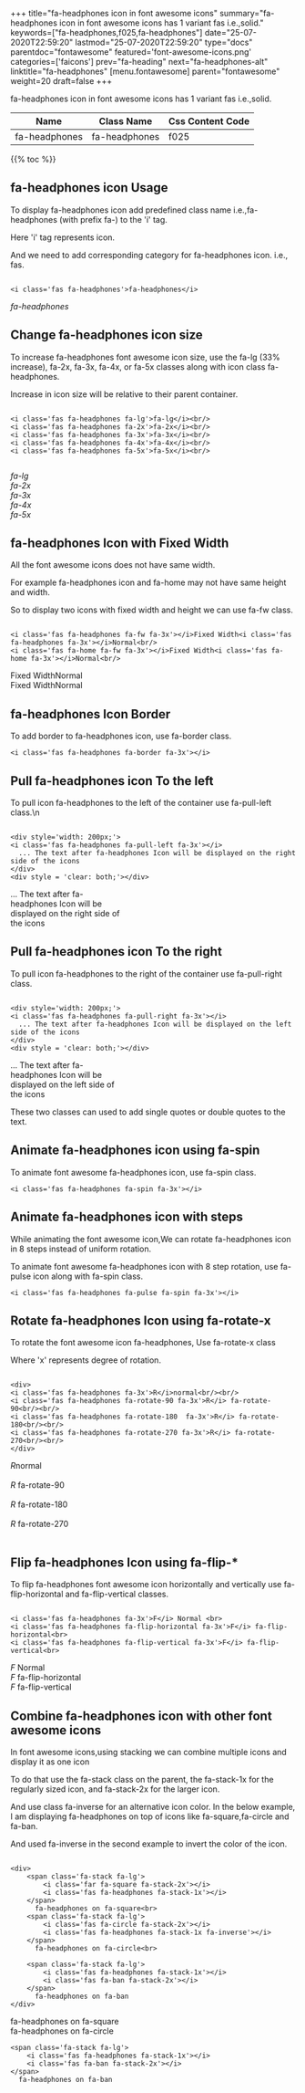 +++
title="fa-headphones icon in font awesome icons"
summary="fa-headphones icon in font awesome icons has 1 variant fas i.e.,solid."
keywords=["fa-headphones,f025,fa-headphones"]
date="25-07-2020T22:59:20"
lastmod="25-07-2020T22:59:20"
type="docs"
parentdoc="fontawesome"
featured='font-awesome-icons.png'
categories=['faicons']
prev="fa-heading"
next="fa-headphones-alt"
linktitle="fa-headphones"
[menu.fontawesome]
parent="fontawesome"
weight=20
draft=false
+++


fa-headphones icon in font awesome icons has 1 variant fas i.e.,solid.

<div class='table-responsive'><table class='table'><thead><tr><th>Name</th><th>Class Name</th><th>Css Content Code</th></tr></thead><tbody><tr><td>fa-headphones</td><td>fa-headphones</td><td>f025</td></tr></tbody></table></div>


{{% toc %}}


## fa-headphones icon Usage

To display fa-headphones icon add predefined class name i.e.,fa-headphones (with prefix fa-) to the 'i' tag.

Here 'i' tag represents icon.

And we need to add corresponding category for fa-headphones icon. i.e., fas.


```

<i class='fas fa-headphones'>fa-headphones</i>
```

<i class='fas fa-headphones'>fa-headphones</i>




## Change fa-headphones icon size
To increase fa-headphones font awesome icon size, use the fa-lg (33% increase), fa-2x, fa-3x, fa-4x, or fa-5x classes along with icon class fa-headphones.

Increase in icon size will be relative to their parent container. 

```

<i class='fas fa-headphones fa-lg'>fa-lg</i><br/>
<i class='fas fa-headphones fa-2x'>fa-2x</i><br/>
<i class='fas fa-headphones fa-3x'>fa-3x</i><br/>
<i class='fas fa-headphones fa-4x'>fa-4x</i><br/>
<i class='fas fa-headphones fa-5x'>fa-5x</i><br/>
            
```

<i class='fas fa-headphones fa-lg'>fa-lg</i><br/>
<i class='fas fa-headphones fa-2x'>fa-2x</i><br/>
<i class='fas fa-headphones fa-3x'>fa-3x</i><br/>
<i class='fas fa-headphones fa-4x'>fa-4x</i><br/>
<i class='fas fa-headphones fa-5x'>fa-5x</i><br/>
            



## fa-headphones Icon with Fixed Width 

All the font awesome icons does not have same width.

For example fa-headphones icon and fa-home may not have same height and width.

So to display two icons with fixed width and height we can use fa-fw class.


```

<i class='fas fa-headphones fa-fw fa-3x'></i>Fixed Width<i class='fas fa-headphones fa-3x'></i>Normal<br/>
<i class='fas fa-home fa-fw fa-3x'></i>Fixed Width<i class='fas fa-home fa-3x'></i>Normal<br/>
```

<i class='fas fa-headphones fa-fw fa-3x'></i>Fixed Width<i class='fas fa-headphones fa-3x'></i>Normal<br/>
<i class='fas fa-home fa-fw fa-3x'></i>Fixed Width<i class='fas fa-home fa-3x'></i>Normal<br/>



## fa-headphones Icon Border 

To add border to fa-headphones icon, use fa-border class.


```
<i class='fas fa-headphones fa-border fa-3x'></i>

```
<i class='fas fa-headphones fa-border fa-3x'></i>





## Pull fa-headphones icon To the left

To pull icon fa-headphones to the left of the container use fa-pull-left class.\n

```

<div style='width: 200px;'>
<i class='fas fa-headphones fa-pull-left fa-3x'></i>
  ... The text after fa-headphones Icon will be displayed on the right side of the icons
</div>
<div style = 'clear: both;'></div>
```

<div style='width: 200px;'>
<i class='fas fa-headphones fa-pull-left fa-3x'></i>
  ... The text after fa-headphones Icon will be displayed on the right side of the icons
</div>
<div style = 'clear: both;'></div>




## Pull fa-headphones icon To the right
To pull icon fa-headphones to the right of the container use fa-pull-right class.

```

<div style='width: 200px;'>
<i class='fas fa-headphones fa-pull-right fa-3x'></i>
  ... The text after fa-headphones Icon will be displayed on the left side of the icons
</div>
<div style = 'clear: both;'></div>
```

<div style='width: 200px;'>
<i class='fas fa-headphones fa-pull-right fa-3x'></i>
  ... The text after fa-headphones Icon will be displayed on the left side of the icons
</div>
<div style = 'clear: both;'></div>

These two classes can used to add single quotes or double quotes to the text.


## Animate fa-headphones icon using fa-spin
To animate font awesome fa-headphones icon, use fa-spin class.

```
<i class='fas fa-headphones fa-spin fa-3x'></i>
```
<i class='fas fa-headphones fa-spin fa-3x'></i>




## Animate fa-headphones icon with steps
While animating the font awesome icon,We can rotate fa-headphones icon in 8 steps instead of uniform rotation.

To animate font awesome fa-headphones icon with 8 step rotation, use fa-pulse icon along with fa-spin class.


```
<i class='fas fa-headphones fa-pulse fa-spin fa-3x'></i>

```
<i class='fas fa-headphones fa-pulse fa-spin fa-3x'></i>





## Rotate fa-headphones Icon using fa-rotate-x
To rotate the font awesome icon fa-headphones, Use fa-rotate-x class

Where 'x' represents degree of rotation.


```

<div>
<i class='fas fa-headphones fa-3x'>R</i>normal<br/><br/>
<i class='fas fa-headphones fa-rotate-90 fa-3x'>R</i> fa-rotate-90<br/><br/> 
<i class='fas fa-headphones fa-rotate-180  fa-3x'>R</i> fa-rotate-180<br/><br/> 
<i class='fas fa-headphones fa-rotate-270 fa-3x'>R</i> fa-rotate-270<br/><br/>
</div>
```

<div>
<i class='fas fa-headphones fa-3x'>R</i>normal<br/><br/>
<i class='fas fa-headphones fa-rotate-90 fa-3x'>R</i> fa-rotate-90<br/><br/> 
<i class='fas fa-headphones fa-rotate-180  fa-3x'>R</i> fa-rotate-180<br/><br/> 
<i class='fas fa-headphones fa-rotate-270 fa-3x'>R</i> fa-rotate-270<br/><br/>
</div>




## Flip fa-headphones Icon using fa-flip-*
To flip fa-headphones font awesome icon horizontally and vertically use fa-flip-horizontal and fa-flip-vertical classes. 

```

<i class='fas fa-headphones fa-3x'>F</i> Normal <br>
<i class='fas fa-headphones fa-flip-horizontal fa-3x'>F</i> fa-flip-horizontal<br>
<i class='fas fa-headphones fa-flip-vertical fa-3x'>F</i> fa-flip-vertical<br>
```

<i class='fas fa-headphones fa-3x'>F</i> Normal <br>
<i class='fas fa-headphones fa-flip-horizontal fa-3x'>F</i> fa-flip-horizontal<br>
<i class='fas fa-headphones fa-flip-vertical fa-3x'>F</i> fa-flip-vertical<br>




## Combine fa-headphones icon with other font awesome icons
In font awesome icons,using stacking we can combine multiple icons and display it as one icon 

To do that use the fa-stack class on the parent, the fa-stack-1x for the regularly sized icon, and fa-stack-2x for the larger icon.

And use class fa-inverse for an alternative icon color. 
In the below example, I am displaying fa-headphones on top of icons like fa-square,fa-circle and fa-ban.

And used fa-inverse in the second example to invert the color of the icon.

```

<div>
    <span class='fa-stack fa-lg'>
        <i class='far fa-square fa-stack-2x'></i>
        <i class='fas fa-headphones fa-stack-1x'></i>
    </span>
      fa-headphones on fa-square<br>
    <span class='fa-stack fa-lg'>
        <i class='fas fa-circle fa-stack-2x'></i>
        <i class='fas fa-headphones fa-stack-1x fa-inverse'></i>
    </span>
      fa-headphones on fa-circle<br>

    <span class='fa-stack fa-lg'>
        <i class='fas fa-headphones fa-stack-1x'></i>
        <i class='fas fa-ban fa-stack-2x'></i>
    </span>
      fa-headphones on fa-ban
</div>
```

<div>
    <span class='fa-stack fa-lg'>
        <i class='far fa-square fa-stack-2x'></i>
        <i class='fas fa-headphones fa-stack-1x'></i>
    </span>
      fa-headphones on fa-square<br>
    <span class='fa-stack fa-lg'>
        <i class='fas fa-circle fa-stack-2x'></i>
        <i class='fas fa-headphones fa-stack-1x fa-inverse'></i>
    </span>
      fa-headphones on fa-circle<br>

    <span class='fa-stack fa-lg'>
        <i class='fas fa-headphones fa-stack-1x'></i>
        <i class='fas fa-ban fa-stack-2x'></i>
    </span>
      fa-headphones on fa-ban
</div>






